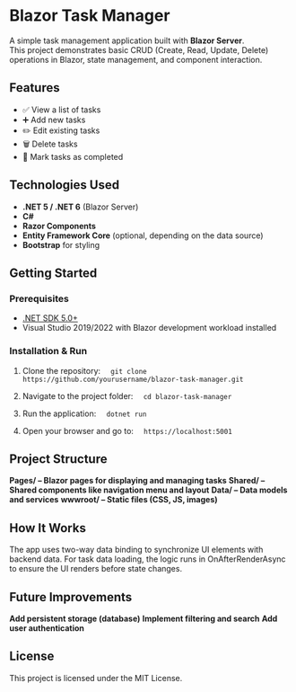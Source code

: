 # Blazor Task Manager

A simple task management application built with **Blazor Server**.  
This project demonstrates basic CRUD (Create, Read, Update, Delete) operations in Blazor, state management, and component interaction.

## Features

- ✅ View a list of tasks
- ➕ Add new tasks
- ✏️ Edit existing tasks
- 🗑 Delete tasks
- 📌 Mark tasks as completed

## Technologies Used

- **.NET 5 / .NET 6** (Blazor Server)
- **C#**
- **Razor Components**
- **Entity Framework Core** (optional, depending on the data source)
- **Bootstrap** for styling

## Getting Started

### Prerequisites

- [.NET SDK 5.0+](https://dotnet.microsoft.com/download)
- Visual Studio 2019/2022 with Blazor development workload installed

### Installation & Run

1. Clone the repository:
```   git clone https://github.com/yourusername/blazor-task-manager.git ```

2. Navigate to the project folder:
```   cd blazor-task-manager ```

3. Run the application:
```   dotnet run ```

4. Open your browser and go to:
```   https://localhost:5001 ```


## Project Structure

**Pages/ – Blazor pages for displaying and managing tasks**
**Shared/ – Shared components like navigation menu and layout**
**Data/ – Data models and services**
**wwwroot/ – Static files (CSS, JS, images)**

## How It Works

The app uses two-way data binding to synchronize UI elements with backend data.
For task data loading, the logic runs in OnAfterRenderAsync to ensure the UI renders before state changes.

## Future Improvements

**Add persistent storage (database)**
**Implement filtering and search**
**Add user authentication**

## License

This project is licensed under the MIT License.